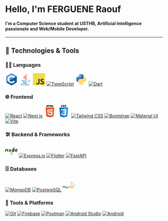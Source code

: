 # Hello, I'm FERGUENE Raouf 

#### I'm a Computer Science student at USTHB, Artificial Intelligence passionate and Web/Mobile Developer.

---

## 🔧 Technologies & Tools

### 👨‍💻 Languages
<p align="left">
  <a href="#"><img src="https://raw.githubusercontent.com/devicons/devicon/master/icons/c/c-original.svg" alt="C" width="40" height="40"/></a>
  <a href="#"><img src="https://raw.githubusercontent.com/devicons/devicon/master/icons/java/java-original.svg" alt="Java" width="40" height="40"/></a>
  <a href="#"><img src="https://raw.githubusercontent.com/devicons/devicon/master/icons/javascript/javascript-original.svg" alt="JavaScript" width="40" height="40"/></a>
  <a href="#"><img src="https://icon.icepanel.io/Technology/svg/TypeScript.svg" alt="TypeScript" width="40" height="40"/></a>
  <a href="#"><img src="https://raw.githubusercontent.com/devicons/devicon/master/icons/python/python-original.svg" alt="Python" width="40" height="40"/></a>
  <a href="#"><img src="https://www.vectorlogo.zone/logos/dartlang/dartlang-icon.svg" alt="Dart" width="40" height="40"/></a>
</p>

### 🌐 Frontend
<p align="left">
  <a href="#"><img src="https://upload.wikimedia.org/wikipedia/commons/a/a7/React-icon.svg" alt="React" width="40" height="40"/></a>
  <a href="#"><img src="https://icon.icepanel.io/Technology/png-shadow-512/Next.js.png" alt="Next.js" width="40" height="40"/></a>
  <a href="#"><img src="https://raw.githubusercontent.com/devicons/devicon/master/icons/html5/html5-original-wordmark.svg" alt="HTML5" width="40" height="40"/></a>
  <a href="#"><img src="https://raw.githubusercontent.com/devicons/devicon/master/icons/css3/css3-original-wordmark.svg" alt="CSS3" width="40" height="40"/></a>
  <a href="#"><img src="https://icon.icepanel.io/Technology/svg/Tailwind-CSS.svg" alt="Tailwind CSS" width="40" height="40"/></a>
  <a href="#"><img src="https://icon.icepanel.io/Technology/svg/Bootstrap.svg" alt="Bootstrap" width="40" height="40"/></a>
  <a href="#"><img src="https://icon.icepanel.io/Technology/svg/Material-UI.svg" alt="Material UI" width="40" height="40"/></a>
  <a href="#"><img src="https://icon.icepanel.io/Technology/svg/Vite.js.svg" alt="Vite" width="40" height="40"/></a>
</p>

### 🛠 Backend & Frameworks
<p align="left">
  <a href="#"><img src="https://raw.githubusercontent.com/devicons/devicon/master/icons/nodejs/nodejs-original-wordmark.svg" alt="Node.js" width="40" height="40"/></a>
  <a href="#"><img src="https://icon.icepanel.io/Technology/png-shadow-512/Express.png" alt="Express.js" width="40" height="40"/></a>
  <a href="#"><img src="https://www.vectorlogo.zone/logos/flutterio/flutterio-icon.svg" alt="Flutter" width="40" height="40"/></a>
  <a href="#"><img src="https://icon.icepanel.io/Technology/svg/FastAPI.svg" alt="FastAPI" width="40" height="40"/></a>
</p>

### 🗄 Databases
<p align="left">
  <a href="#"><img src="https://icon.icepanel.io/Technology/svg/MongoDB.svg" alt="MongoDB" width="40" height="40"/></a>
  <a href="#"><img src="https://icon.icepanel.io/Technology/svg/PostgresSQL.svg" alt="PostgreSQL" width="40" height="40"/></a>
  <a href="#"><img src="https://raw.githubusercontent.com/devicons/devicon/master/icons/mysql/mysql-original-wordmark.svg" alt="MySQL" width="40" height="40"/></a>
</p>

### 🧰 Tools & Platforms
<p align="left">
  <a href="#"><img src="https://www.vectorlogo.zone/logos/git-scm/git-scm-icon.svg" alt="Git" width="40" height="40"/></a>
  <a href="#"><img src="https://www.vectorlogo.zone/logos/firebase/firebase-icon.svg" alt="Firebase" width="40" height="40"/></a>
  <a href="#"><img src="https://icon.icepanel.io/Technology/svg/Postman.svg" alt="Postman" width="40" height="40"/></a>
  <a href="#"><img src="https://icon.icepanel.io/Technology/png-shadow-512/Android-Studio.png" alt="Android Studio" width="40" height="40"/></a>
  <a href="#"><img src="https://icon.icepanel.io/Technology/svg/Android.svg" alt="Android" width="40" height="40"/></a>
</p>

